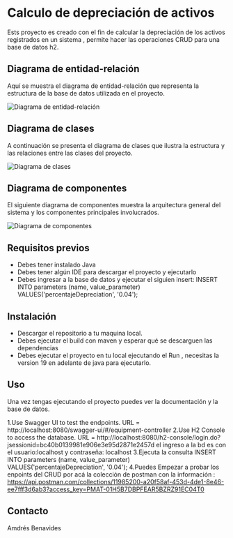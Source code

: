 # Calculo de depreciación de activos

Ests proyecto es creado con el fin de calcular la depreciación de los activos registrados en un sistema , permite hacer
las operaciones CRUD para una base de datos h2.

## Diagrama de entidad-relación

Aquí se muestra el diagrama de entidad-relación que representa la estructura de la base de datos utilizada en el proyecto.

![Diagrama de entidad-relación](/ruta/al/diagrama-entidad-relacion.png)

## Diagrama de clases

A continuación se presenta el diagrama de clases que ilustra la estructura y las relaciones entre las clases del proyecto.

![Diagrama de clases](/ruta/al/diagrama-clases.png)

## Diagrama de componentes

El siguiente diagrama de componentes muestra la arquitectura general del sistema y los componentes principales involucrados.

![Diagrama de componentes](/ruta/al/diagrama-componentes.png)

## Requisitos previos

- Debes tener instalado Java
- Debes tener algún IDE para descargar el proyecto y ejecutarlo
- Debes ingresar a la base de datos y ejecutar el siguien insert:
  INSERT INTO parameters (name, value_parameter) VALUES('percentajeDepreciation', '0.04');

## Instalación

- Descargar el repositorio a tu maquina local.
- Debes ejecutar el build con maven y esperar qué se descarguen las dependencias
- Debes ejecutar el proyecto en tu local ejecutando el Run , necesitas la version 19 en adelante de java para ejecutarlo.

## Uso

Una vez tengas ejecutando el proyecto puedes ver la documentación y la base de datos.

1.Use Swagger UI to test the endpoints. URL = http://localhost:8080/swagger-ui/#/equipment-controller
2.Use H2 Console to access the database. URL = http://localhost:8080/h2-console/login.do?jsessionid=bc40b0139981e906e3e95d2871e2457d
el ingreso a la bd es con el usuario:localhost y contraseña: localhost
3.Ejecuta la consulta
INSERT INTO parameters (name, value_parameter) VALUES('percentajeDepreciation', '0.04');
4.Puedes Empezar a probar los enpoints del CRUD por acá la colección de postman con la información :
https://api.postman.com/collections/11985200-a20f58af-453d-4de1-8e46-ee7fff3d6ab3?access_key=PMAT-01H5B7DBPFEAR5BZRZ91EC04T0

## Contacto

Amdrés Benavides